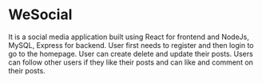 # WeSocial
It is a social media application built using React for frontend and NodeJs, MySQL, Express for backend. User first needs to register and then login to go to the homepage. User can create delete and update their posts. Users can follow other users if they like their posts and can like and comment on their posts.

